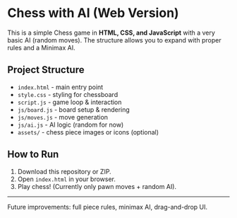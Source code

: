 # Chess with AI (Web Version)

This is a simple Chess game in **HTML, CSS, and JavaScript** with a very basic AI (random moves).
The structure allows you to expand with proper rules and a Minimax AI.

## Project Structure
- `index.html` - main entry point
- `style.css` - styling for chessboard
- `script.js` - game loop & interaction
- `js/board.js` - board setup & rendering
- `js/moves.js` - move generation
- `js/ai.js` - AI logic (random for now)
- `assets/` - chess piece images or icons (optional)

## How to Run
1. Download this repository or ZIP.
2. Open `index.html` in your browser.
3. Play chess! (Currently only pawn moves + random AI).

---
Future improvements: full piece rules, minimax AI, drag-and-drop UI.
